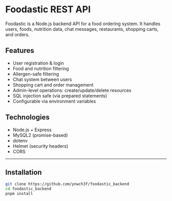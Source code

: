 # Foodastic REST API

Foodastic is a Node.js backend API for a food ordering system. It handles users, foods, nutrition data, chat messages, restaurants, shopping carts, and orders.

## Features

- User registration & login
- Food and nutrition filtering
- Allergen-safe filtering
- Chat system between users
- Shopping cart and order management
- Admin-level operations: create/update/delete resources
- SQL injection safe (via prepared statements)
- Configurable via environment variables

## Technologies

- Node.js + Express
- MySQL2 (promise-based)
- dotenv
- Helmet (security headers)
- CORS

---

## Installation

```bash
git clone https://github.com/ynwch3f/foodastic_backend
cd foodastic_backend
pnpm install